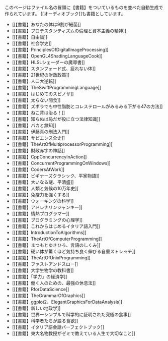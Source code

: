このページはファイル名の冒頭に【書籍】をついているものを並べた自動生成で作られています。
[[オーディオブック]]も書籍としています。

- [[【書籍】あなたの体は9割が細菌]]
- [[【書籍】プロテスタンティズムの倫理と資本主義の精神]]
- [[【書籍】自由論]]
- [[【書籍】社会学史]]
- [[【書籍】PrinciplesOfDigitalImageProcessing]]
- [[【書籍】OpenGL4ShadingLanguageCook]]
- [[【書籍】HLSLシェーダーの魔導書]]
- [[【書籍】スタンフォード式、疲れない体]]
- [[【書籍】21世紀の財政政策]]
- [[【書籍】人口大逆転]]
- [[【書籍】TheSwiftProgrammingLanguage]]
- [[【書籍】はじめてのスピノザ]]
- [[【書籍】太らない間食]]
- [[【書籍】ズボラでも中性脂肪とコレステロールがみるみる下がる47の方法]]
- [[【書籍】ねこ背は治る！]]
- [[【書籍】知らぬは恥だが役に立つ法律知識]]
- [[【書籍】バカと無知]]
- [[【書籍】伊藤真の刑法入門]]
- [[【書籍】サピエンス全史]]
- [[【書籍】TheArtOfMultiprocessorProgramming]]
- [[【書籍】財政赤字の神話]]
- [[【書籍】CppConcurrencyInAction]]
- [[【書籍】ConcurrentProgrammingOnWindows]]
- [[【書籍】CodersAtWork]]
- [[【書籍】ビギナーズクラシック、平家物語]]
- [[【書籍】大いなる謎、平清盛]]
- [[【書籍】人類と気候の10万年史]]
- [[【書籍】免疫力を強くする]]
- [[【書籍】ウォーキングの科学]]
- [[【書籍】アドレナリンジャンキー]]
- [[【書籍】情熱プログラマー]]
- [[【書籍】プログラミングの心理学]]
- [[【書籍】これからはじめるイタリア語入門]]
- [[【書籍】IntroductionToAlgorithms]]
- [[【書籍】TheArtOfComputerProgramming]]
- [[【書籍】まつもとゆきひろ、言語のしくみ]]
- [[【書籍】硬い体が驚くほど気持ち良く伸びる自重ストレッチ]]
- [[【書籍】TheArtOfUnixProgramming]]
- [[【書籍】ファストアンドスロー]]
- [[【書籍】大学生物学の教科書]]
- [[【書籍】「学力」の経済学]]
- [[【書籍】働く人のための、最強の休息法]]
- [[【書籍】RforDataScience]]
- [[【書籍】TheGrammarOfGraphics]]
- [[【書籍】ggplot2、ElegantGraphicsForDataAnalysis]]
- [[【書籍】新しい地政学]]
- [[【書籍】世界一シンプルで科学的に証明された究極の食事]]
- [[【書籍】科学者たちが語る食欲]]
- [[【書籍】イタリア語会話パーフェクトブック]]
- [[【書籍】東大名物教授がゼミで教えている人生で大切なこと]]
